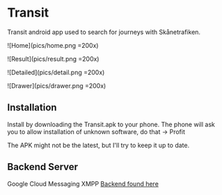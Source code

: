 Transit
=======
Transit android app used to search for journeys with Skånetrafiken.

![Home](pics/home.png =200x)

![Result](pics/result.png =200x)

![Detailed](pics/detail.png =200x)

![Drawer](pics/drawer.png =200x)


## Installation
Install by downloading the Transit.apk to your phone. The phone will ask you to allow installation of unknown software, do that -> Profit

The APK might not be the latest, but I'll try to keep it up to date.

## Backend Server
Google Cloud Messaging XMPP
[Backend found here](https://github.com/jakkra/GCM-Server)
